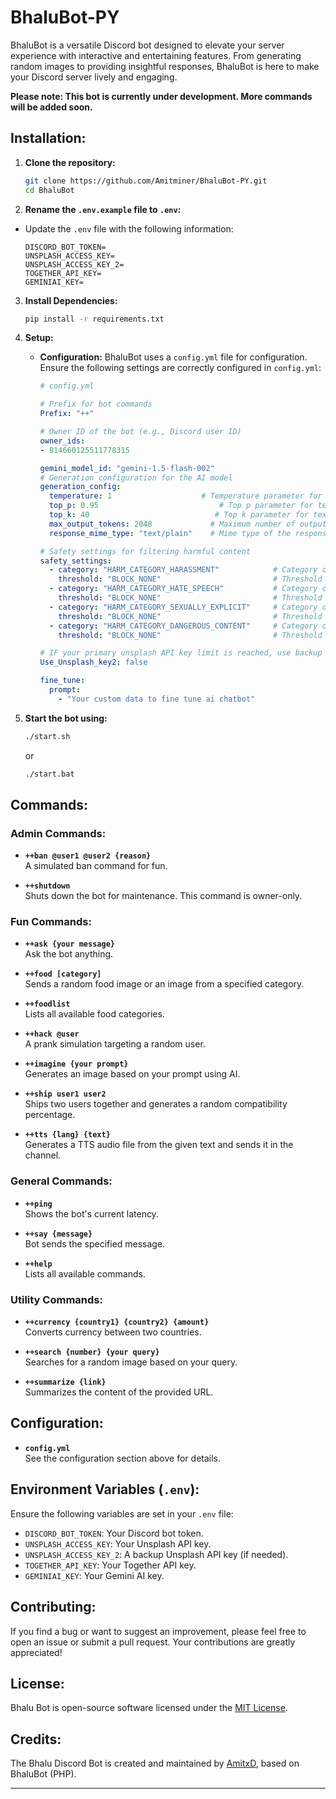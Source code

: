 # BhaluBot-PY

BhaluBot is a versatile Discord bot designed to elevate your server experience with interactive and entertaining features. From generating random images to providing insightful responses, BhaluBot is here to make your Discord server lively and engaging.

**Please note: This bot is currently under development. More commands will be added soon.**

## Installation:

1. **Clone the repository:**
   ```bash
   git clone https://github.com/Amitminer/BhaluBot-PY.git
   cd BhaluBot
   ```

2. **Rename the `.env.example` file to `.env`:**
- Update the `.env` file with the following information:
   ```plaintext
   DISCORD_BOT_TOKEN=
   UNSPLASH_ACCESS_KEY=
   UNSPLASH_ACCESS_KEY_2=
   TOGETHER_API_KEY=
   GEMINIAI_KEY=
   ```

3. **Install Dependencies:**
   ```bash
   pip install -r requirements.txt
   ```

4. **Setup:**

   - **Configuration:**
     BhaluBot uses a `config.yml` file for configuration. Ensure the following settings are correctly configured in `config.yml`:

     ```yaml
     # config.yml
     
     # Prefix for bot commands
     Prefix: "++"

     # Owner ID of the bot (e.g., Discord user ID)
     owner_ids:
     - 814660125511778315

     gemini_model_id: "gemini-1.5-flash-002"
     # Generation configuration for the AI model
     generation_config:
       temperature: 1                    # Temperature parameter for text generation
       top_p: 0.95                           # Top p parameter for text generation
       top_k: 40                            # Top k parameter for text generation
       max_output_tokens: 2048             # Maximum number of output tokens
       response_mime_type: "text/plain"    # Mime type of the response

     # Safety settings for filtering harmful content
     safety_settings:
       - category: "HARM_CATEGORY_HARASSMENT"            # Category of harmful content (e.g., harassment)
         threshold: "BLOCK_NONE"                         # Threshold for blocking (e.g., none)
       - category: "HARM_CATEGORY_HATE_SPEECH"           # Category of harmful content (e.g., hate speech)
         threshold: "BLOCK_NONE"                         # Threshold for blocking (e.g., none)
       - category: "HARM_CATEGORY_SEXUALLY_EXPLICIT"     # Category of harmful content (e.g., sexually explicit)
         threshold: "BLOCK_NONE"                         # Threshold for blocking (e.g., none)
       - category: "HARM_CATEGORY_DANGEROUS_CONTENT"     # Category of harmful content (e.g., dangerous content)
         threshold: "BLOCK_NONE"                         # Threshold for blocking (e.g., none)

     # IF your primary unsplash API key limit is reached, use backup API instead.
     Use_Unsplash_key2: false

     fine_tune:
       prompt:
         - "Your custom data to fine tune ai chatbot"
     ```

5. **Start the bot using:**

   ```bash
   ./start.sh
   ```
   or
   ```bash
   ./start.bat
   ```

## Commands:

### Admin Commands:

- **`++ban @user1 @user2 {reason}`**  
  A simulated ban command for fun.

- **`++shutdown`**  
  Shuts down the bot for maintenance. This command is owner-only.

### Fun Commands:

- **`++ask {your message}`**  
  Ask the bot anything.

- **`++food [category]`**  
  Sends a random food image or an image from a specified category.

- **`++foodlist`**  
  Lists all available food categories.

- **`++hack @user`**  
  A prank simulation targeting a random user.

- **`++imagine {your prompt}`**  
  Generates an image based on your prompt using AI.

- **`++ship user1 user2`**  
  Ships two users together and generates a random compatibility percentage.

- **`++tts {lang} {text}`**  
  Generates a TTS audio file from the given text and sends it in the channel.

### General Commands:

- **`++ping`**  
  Shows the bot's current latency.

- **`++say {message}`**  
  Bot sends the specified message.

- **`++help`**  
  Lists all available commands.

### Utility Commands:

- **`++currency {country1} {country2} {amount}`**  
  Converts currency between two countries.

- **`++search {number} {your query}`**  
  Searches for a random image based on your query.

- **`++summarize {link}`**  
  Summarizes the content of the provided URL.

## Configuration:

- **`config.yml`**  
  See the configuration section above for details.

## Environment Variables (`.env`):

Ensure the following variables are set in your `.env` file:

- `DISCORD_BOT_TOKEN`: Your Discord bot token.
- `UNSPLASH_ACCESS_KEY`: Your Unsplash API key.
- `UNSPLASH_ACCESS_KEY_2`: A backup Unsplash API key (if needed).
- `TOGETHER_API_KEY`: Your Together API key.
- `GEMINIAI_KEY`: Your Gemini AI key.

## Contributing:

If you find a bug or want to suggest an improvement, please feel free to open an issue or submit a pull request. Your contributions are greatly appreciated!

## License:

Bhalu Bot is open-source software licensed under the [MIT License](LICENSE).

## Credits:

The Bhalu Discord Bot is created and maintained by [AmitxD](https://github.com/Amitminer), based on BhaluBot (PHP).

---